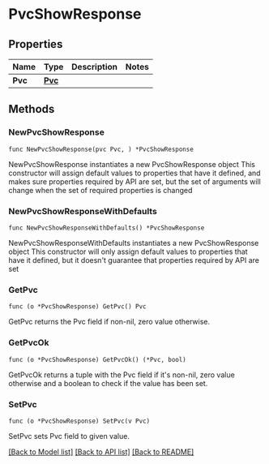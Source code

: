# PvcShowResponse

## Properties

Name | Type | Description | Notes
------------ | ------------- | ------------- | -------------
**Pvc** | [**Pvc**](Pvc.md) |  | 

## Methods

### NewPvcShowResponse

`func NewPvcShowResponse(pvc Pvc, ) *PvcShowResponse`

NewPvcShowResponse instantiates a new PvcShowResponse object
This constructor will assign default values to properties that have it defined,
and makes sure properties required by API are set, but the set of arguments
will change when the set of required properties is changed

### NewPvcShowResponseWithDefaults

`func NewPvcShowResponseWithDefaults() *PvcShowResponse`

NewPvcShowResponseWithDefaults instantiates a new PvcShowResponse object
This constructor will only assign default values to properties that have it defined,
but it doesn't guarantee that properties required by API are set

### GetPvc

`func (o *PvcShowResponse) GetPvc() Pvc`

GetPvc returns the Pvc field if non-nil, zero value otherwise.

### GetPvcOk

`func (o *PvcShowResponse) GetPvcOk() (*Pvc, bool)`

GetPvcOk returns a tuple with the Pvc field if it's non-nil, zero value otherwise
and a boolean to check if the value has been set.

### SetPvc

`func (o *PvcShowResponse) SetPvc(v Pvc)`

SetPvc sets Pvc field to given value.



[[Back to Model list]](../README.md#documentation-for-models) [[Back to API list]](../README.md#documentation-for-api-endpoints) [[Back to README]](../README.md)


